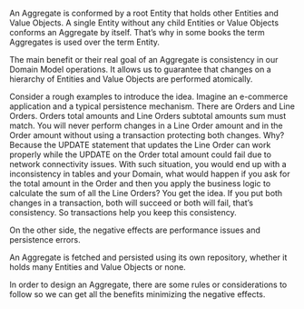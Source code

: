 An Aggregate is conformed by a root Entity that holds other Entities and Value Objects. A single Entity without any child Entities or Value Objects conforms an Aggregate by itself. That’s why in some books the term Aggregates is used over the term Entity.

The main benefit or their real goal of an Aggregate is consistency in our Domain Model operations. It allows us to guarantee that changes on a hierarchy of Entities and Value Objects are performed atomically.

Consider a rough examples to introduce the idea. Imagine an e-commerce application and a typical persistence mechanism. There are Orders and Line Orders. Orders total amounts and Line Orders subtotal amounts sum must match. You will never perform changes in a Line Order amount and in the Order amount without using a transaction protecting both changes. Why? Because the UPDATE statement that updates the Line Order can work properly while the UPDATE on the Order total amount could fail due to network connectivity issues. With such situation, you would end up with a inconsistency in tables and your Domain, what would happen if you ask for the total amount in the Order and then you apply the business logic to calculate the sum of all the Line Orders? You get the idea. If you put both changes in a transaction, both will succeed or both will fail, that’s consistency. So transactions help you keep this consistency.

On the other side, the negative effects are performance issues and persistence errors.

An Aggregate is fetched and persisted using its own repository, whether it holds many Entities and Value Objects or none.

In order to design an Aggregate, there are some rules or considerations to follow so we can get all the benefits minimizing the negative effects.



